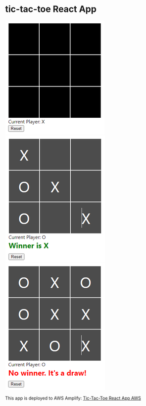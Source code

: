 # tic-tac-toe React App

![Landing Page](./src/images/landing_page.png)
![Winner Page](./src/images/winner_page.png)
![No Winner Page](./src/images/no_winner_page.png)

This app is deployed to AWS Amplify: [Tic-Tac-Toe React App AWS](https://main.d18b9xpq643225.amplifyapp.com/)
